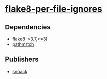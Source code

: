 # [flake8-per-file-ignores](https://pypi.org/project/flake8-per-file-ignores)

## Dependencies
- [flake8 (<3.7,>=3)](packages/f/flake8.md)
- [pathmatch](packages/p/pathmatch.md)



## Publishers
- [snoack](https://pypi.org/user/snoack)

